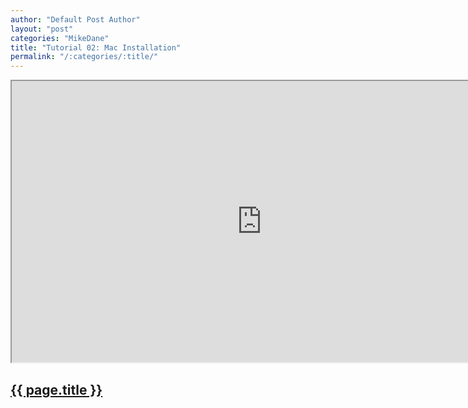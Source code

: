 ```yaml
---
author: "Default Post Author"
layout: "post"
categories: "MikeDane"
title: "Tutorial 02: Mac Installation"
permalink: "/:categories/:title/"
---
```


<div><iframe width="800" height="450"
src="https://www.youtube.com/embed/WhrU9m82Wm8">
</iframe></div>

## [{{ page.title }}](https://youtu.be/WhrU9m82Wm8)


